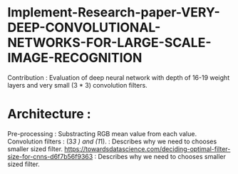 # Implement-Research-paper-VERY-DEEP-CONVOLUTIONAL-NETWORKS-FOR-LARGE-SCALE-IMAGE-RECOGNITION
Contribution : Evaluation of deep neural network with depth of 16-19 weight layers and very small (3 * 3) convolution filters.
# Architecture :
Pre-processing : Substracting RGB mean value from each value.
Convolution filters : (3*3 ) and (1*1). : Describes why we need to chooses smaller sized filter.
https://towardsdatascience.com/deciding-optimal-filter-size-for-cnns-d6f7b56f9363 : Describes why we need to chooses smaller sized filter.
